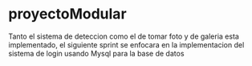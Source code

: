 # proyectoModular
Tanto el sistema de deteccion como el de tomar foto y de galeria esta implementado, el siguiente sprint se
enfocara en la implementacion del sistema de login usando Mysql para la base de datos